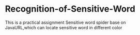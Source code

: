 # Recognition-of-Sensitive-Word
This is a practical assignment
Sensitive word spider base on JavaURL,which can locate sensitive word in different color
